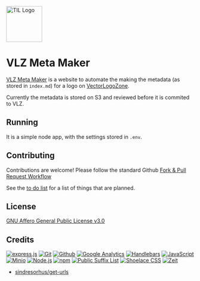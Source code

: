 <img alt="TIL Logo" src="https://metamaker.vectorlogo.zone/favicon.svg" height="96" >

# VLZ Meta Maker

[VLZ Meta Maker](https://metamaker.vectorlogo.zone/) is a website to automate the making the metadata (as stored in `index.md`) for a logo on [VectorLogoZone](https://www.vectorlogo.zone/).

Currently the metadata is stored on S3 and reviewed before it is commited to VLZ.

## Running

It is a simple node app, with the settings stored in `.env`.

## Contributing

Contributions are welcome!  Please follow the standard Github [Fork & Pull Request Workflow](https://gist.github.com/Chaser324/ce0505fbed06b947d962)

See the [to do list](TODO.md) for a list of things that are planned.

## License

[GNU Affero General Public License v3.0](LICENSE.txt)

## Credits

[![express.js](https://www.vectorlogo.zone/logos/expressjs/expressjs-ar21.svg)](https://expressjs.com/ "Web Framework")
[![Git](https://www.vectorlogo.zone/logos/git-scm/git-scm-ar21.svg)](https://git-scm.com/ "Version control")
[![Github](https://www.vectorlogo.zone/logos/github/github-ar21.svg)](https://github.com/ "Code hosting")
[![Google Analytics](https://www.vectorlogo.zone/logos/google_analytics/google_analytics-ar21.svg)](https://www.google.com/analytics "Traffic Measurement")
[![Handlebars](https://www.vectorlogo.zone/logos/handlebarsjs/handlebarsjs-ar21.svg)](http://handlebarsjs.com/ "Templating")
[![JavaScript](https://www.vectorlogo.zone/logos/javascript/javascript-ar21.svg)](https://developer.mozilla.org/en-US/docs/Web/JavaScript "Programming Language")
[![Minio](https://www.vectorlogo.zone/logos/minioio/minioio-ar21.svg)](https://www.minio.io/ "Cloud Storage API")
[![Node.js](https://www.vectorlogo.zone/logos/nodejs/nodejs-ar21.svg)](https://nodejs.org/ "Application Server")
[![npm](https://www.vectorlogo.zone/logos/npmjs/npmjs-ar21.svg)](https://www.npmjs.com/ "JS Package Management")
[![Public Suffix List](https://www.vectorlogo.zone/logos/mozilla/mozilla-ar21.svg)](https://publicsuffix.org/ "Public Suffix List")
[![Shoelace CSS](https://www.vectorlogo.zone/logos/shoelacestyle/shoelacestyle-ar21.svg)](https://shoelace.style/ "CSS")
[![Zeit](https://www.vectorlogo.zone/logos/zeit/zeit-ar21.svg)](https://www.zeit.com/ "Hosting")

* [sindresorhus/get-urls](https://github.com/sindresorhus/get-urls)


